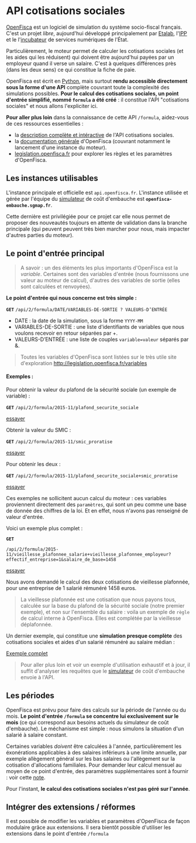 API cotisations sociales
===================

[OpenFisca](http://www.openfisca.fr/) est un logiciel de simulation du système socio-fiscal français. C'est un projet *libre*,  aujourd'hui développé principalement par [Etalab](http://etalab.gouv.fr/), l'[IPP](http://ipp.eu/) et le l'[incubateur](https://beta.gouv.fr) de services numériques de l’État.

Particulièrement, le moteur permet de calculer les cotisations sociales (et les aides qui les réduisent) qui doivent être aujourd'hui payées par un employeur quand il verse un salaire. C'est à quelques différences près (dans les deux sens) ce qui constitue la fiche de paie.

OpenFisca est écrit en [Python](https://fr.wikipedia.org/wiki/Python_%28langage%29), mais surtout **rendu accessible directement sous la forme d'une API** complète couvrant toute la complexité des simulations possibles. **Pour le calcul des cotisations sociales, un point d'entrée simplifié, nommé `formula` a été créé** : il constitue l'API "cotisations sociales" et nous allons l'expliciter ici.

**Pour aller plus loin** dans la connaissance de cette API `/formula`, aidez-vous de ces ressources essentielles :

- la [description complète et intéractive](http://embauche.sgmap.fr/api/doc) de l'API cotisations sociales.
- la [documentation générale](http://doc.openfisca.fr/) d'OpenFisca (couvrant notamment le lancement d'une instance du moteur).
- [legislation.openfisca.fr](http://legislation.openfisca.fr/) pour explorer les règles et les paramètres d'OpenFisca.

## Les instances utilisables

L'instance principale et officielle est `api.openfisca.fr`.
L'instance utilisée et gérée par l'équipe du [simulateur](http://sgmap.github.io/cout-embauche/) de coût d'embauche est **`openfisca-embauche.sgmap.fr`**.

Cette dernière est privilégiée pour ce projet car elle nous permet de proposer des nouveautés toujours en attente de validation dans la branche principale (qui peuvent peuvent très bien marcher pour nous, mais impacter d'autres parties du moteur).

## Le point d'entrée principal

> A savoir : un des éléments les plus importants d'OpenFisca est la *variable*. Certaines sont des variables d'entrée (nous fournissons une valeur au moteur de calcul), d'autres des variables de sortie (elles sont calculées et renvoyées).


**Le point d'entrée qui nous concerne est très simple :**

 **`GET`**  `/api/2/formula/DATE/VARIABLES-DE-SORTIE ? VALEURS-D’ENTRÉE`


- DATE : la date de la simulation, sous la forme `YYYY-MM`
- VARIABLES-DE-SORTIE : une liste d'identifiants de variables que nous voulons recevoir en retour séparées par +.
- VALEURS-D’ENTRÉE :  une liste de couples `variable=valeur` séparés par &.

> Toutes les variables d'OpenFisca sont listées sur le très utile site d'exploration http://legislation.openfisca.fr/variables

#### Exemples :

Pour obtenir la valeur du plafond de la sécurité sociale (un exemple de variable) :

**`GET`** `/api/2/formula/2015-11/plafond_securite_sociale`

[essayer](https://openfisca-embauche.sgmap.fr/api/2/formula/2015-11/plafond_securite_sociale)

Obtenir la valeur du SMIC :

**`GET`** `/api/2/formula/2015-11/smic_proratise`

[essayer](https://openfisca-embauche.sgmap.fr/api/2/formula/2015-11/smic_proratise)

Pour obtenir les deux :

**`GET`** `/api/2/formula/2015-11/plafond_securite_sociale+smic_proratise`

[essayer](https://openfisca-embauche.sgmap.fr/api/2/formula/2015-11/plafond_securite_sociale+smic_proratise)

Ces exemples ne sollicitent aucun calcul du moteur : ces variables proviennent directement des `paramètres`, qui sont un peu comme une base de donnée des chiffres de la loi. Et en effet, nous n'avons pas renseigné de valeur d'entrée.

Voici un exemple plus complet :

**`GET`**

 `/api/2/formula/2015-11/vieillesse_plafonnee_salarie+vieillesse_plafonnee_employeur?effectif_entreprise=1&salaire_de_base=1458`

[essayer](https://openfisca-embauche.sgmap.fr/api/2/formula/2015-11/vieillesse_plafonnee_salarie+vieillesse_plafonnee_employeur?effectif_entreprise=1&salaire_de_base=1458)

Nous avons demandé le calcul des deux cotisations de vieillesse plafonnée, pour une entreprise de 1 salarié rémunéré 1458 euros.

> La vieillesse plafonnée est une cotisation que nous payons tous,  calculée sur la base du plafond de la sécurité sociale (notre premier exemple), et non sur l'ensemble du salaire : voila un exemple de `règle` de calcul interne à OpenFisca. Elles est complétée par la vieillesse déplafonnée.

Un dernier exemple, qui constitue une **simulation presque complète** des cotisations sociales et aides d'un salarié rémunéré au salaire médian :

[Exemple complet](https://openfisca-embauche.sgmap.fr/api/2/formula/accident_du_travail+famille+fnal+versement_transport+agff_salarie+agirc_salarie+agirc_gmp_salarie+apec_salarie+arrco_salarie+chomage_salarie+cotisation_exceptionnelle_temporaire_salarie+vieillesse_plafonnee_salarie+vieillesse_deplafonnee_salarie+mmid_salarie+csg_deductible_salaire+csg_imposable_salaire+crds_salaire+salaire_net_a_payer+salaire_super_brut+ags+agff_employeur+apec_employeur+arrco_employeur+chomage_employeur+cotisation_exceptionnelle_temporaire_employeur+vieillesse_deplafonnee_employeur+vieillesse_plafonnee_employeur+mmid_employeur+contribution_supplementaire_apprentissage+contribution_solidarite_autonomie+formation_professionnelle+participation_effort_construction+taxe_apprentissage+taxe_salaires+agirc_employeur+agirc_gmp_employeur+allegement_fillon+allegement_cotisation_allocations_familiales+exoneration_cotisations_employeur_apprenti+exoneration_cotisations_employeur_stagiaire+exoneration_cotisations_employeur_jei+credit_impot_competitivite_emploi+financement_organisations_syndicales+prevoyance_obligatoire_cadre+cout_du_travail+aide_premier_salarie+smic_proratise?effectif_entreprise=1&type_sal=prive_non_cadre&salaire_de_base=2300&code_postal_entreprise=&depcom_entreprise=&allegement_fillon_mode_recouvrement=anticipe_regularisation_fin_de_periode&allegement_cotisation_allocations_familiales_mode_recouvrement=anticipe_regularisation_fin_de_periode&jeune_entreprise_innovante=false&contrat_de_travail_debut=2016-2)


> Pour aller plus loin et voir un exemple d'utilisation exhaustif et à jour, il suffit d'analyser les requêtes que le [simulateur](http://sgmap.github.io/cout-embauche/) de coût d'embauche envoie à l'API.


## Les périodes

OpenFisca est prévu pour faire des calculs sur la période de l'année ou du mois. **Le point d'entrée `/formula` se concentre lui exclusivement sur le mois** (ce qui correspond aux besoins actuels du simulateur de coût d'embauche). Le méchanisme est simple : nous simulons la situation d'un salarié à salaire constant.

Certaines variables *doivent* être calculées à l'année, particulièrement les éxonérations applicables à des salaires inférieurs à une limite annuelle, par exemple allègement général sur les bas salaires ou l'allègement sur la cotisation d'allocations familiales. Pour demander leur calcul mensuel au moyen de ce point d'entrée, des paramètres supplémentaires sont à fournir : voir cette [note](https://github.com/sgmap/cout-embauche/wiki/Note-sur-le-calcul-des-all%C3%A8gements-%28Fillon-g%C3%A9n%C3%A9ral-et-allocations-familiales%29).

Pour l'instant, **le calcul des cotisations sociales n'est pas géré sur l'année**.

## Intégrer des extensions / réformes

Il est possible de modifier les variables et paramètres d'OpenFisca de façon modulaire grâce aux extensions. Il sera bientôt possible d'utiliser les extensions dans le point d'entrée `/formula`
